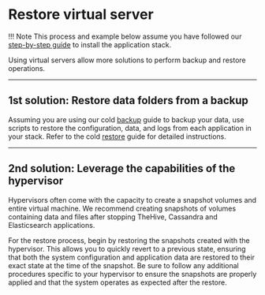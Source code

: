# Restore virtual server

!!! Note
    This process and example below assume you have followed our [step-by-step guide](../../../../installation/docker.md) to install the application stack.

Using virtual servers allow more solutions to perform backup and restore operations.

---
## 1st solution: Restore data folders from a backup

Assuming you are using our cold [backup](../../backup/cold-backup/physical-server.md) guide to backup your data, use scripts to restore the configuration, data, and logs from each application in your stack. Refer to the cold [restore](./physical-server.md) guide for detailed instructions.

---
## 2nd solution: Leverage the capabilities of the hypervisor

Hypervisors often come with the capacity to create a snapshot volumes and entire virtual machine. We recommend creating snapshots of volumes containing data and files after stopping TheHive, Cassandra and Elasticsearch applications. 

For the restore process, begin by restoring the snapshots created with the hypervisor. This allows you to quickly revert to a previous state, ensuring that both the system configuration and application data are restored to their exact state at the time of the snapshot. Be sure to follow any additional procedures specific to your hypervisor to ensure the snapshots are properly applied and that the system operates as expected after the restore.